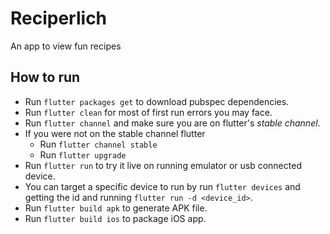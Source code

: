 # Reciperlich

An app to view fun recipes

## How to run
  - Run `flutter packages get` to download pubspec dependencies.
  - Run `flutter clean` for most of first run errors you may face.
  - Run `flutter channel` and make sure you are on flutter's *stable channel*.
  - If you were not on the stable channel flutter 
    - Run `flutter channel stable`
    - Run `flutter upgrade`
  - Run `flutter run` to try it live on running emulator or usb connected device.
  - You can target a specific device to run by run `flutter devices` and getting the id and running `flutter run -d <device_id>`.
  - Run `flutter build apk` to generate APK file.
  - Run `flutter build ios` to package iOS app.
  